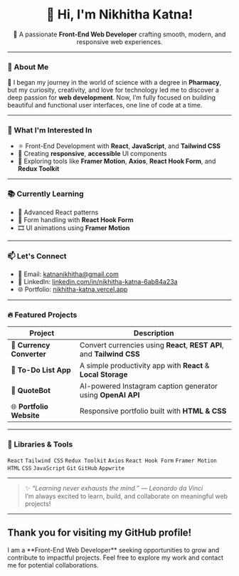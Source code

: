 <h1 align="center">👋 Hi, I'm Nikhitha Katna!</h1>
<p align="center">🌟 A passionate <strong>Front-End Web Developer</strong> crafting smooth, modern, and responsive web experiences.</p>

---

### 💫 About Me
🧪 I began my journey in the world of science with a degree in **Pharmacy**, but my curiosity, creativity, and love for technology led me to discover a deep passion for **web development**. Now, I’m fully focused on building beautiful and functional user interfaces, one line of code at a time.

---

### 👀 What I'm Interested In
- ⚛️ Front-End Development with **React**, **JavaScript**, and **Tailwind CSS**
- 🎨 Creating **responsive**, **accessible** UI components
- 🧰 Exploring tools like **Framer Motion**, **Axios**, **React Hook Form**, and **Redux Toolkit**

---

### 📚 Currently Learning
- 🧠 Advanced React patterns
- 📝 Form handling with **React Hook Form**
- 🎞️ UI animations using **Framer Motion**

---

### 📫 Let's Connect
- 📧 Email: [katnanikhitha@gmail.com](mailto:katnanikhitha@gmail.com)  
- 💼 LinkedIn: [linkedin.com/in/nikhitha-katna-6ab84a23a](https://www.linkedin.com/in/nikhitha-katna-6ab84a23a/)  
- 🌐 Portfolio: [nikhitha-katna.vercel.app](https://nikhitha-katna.vercel.app/)

---

### 🔥 Featured Projects
| Project | Description |
|--------|-------------|
| 🔄 **Currency Converter** | Convert currencies using **React**, **REST API**, and **Tailwind CSS** |
| 📝 **To-Do List App** | A simple productivity app with **React** & **Local Storage** |
| 🤖 **QuoteBot** | AI-powered Instagram caption generator using **OpenAI API** |
| 🌐 **Portfolio Website** | Responsive portfolio built with **HTML & CSS** |

---

### 🧰 Libraries & Tools
`React` `Tailwind CSS` `Redux Toolkit` `Axios` `React Hook Form` `Framer Motion`  
`HTML` `CSS` `JavaScript` `Git` `GitHub` `Appwrite`

---

> ✨ *“Learning never exhausts the mind.” — Leonardo da Vinci*  
> I’m always excited to learn, build, and collaborate on meaningful web projects!

---

<p align="center">
  <h2>Thank you for visiting my GitHub profile!</h2>
  <p>I am a **Front-End Web Developer** seeking opportunities to grow and contribute to impactful projects. Feel free to explore my work and contact me for potential collaborations.</p>
</p>



<!---
Nikhitha-katna/Nikhitha-katna is a ✨ special ✨ repository because its `README.md` (this file) appears on your GitHub profile.
You can click the Preview link to take a look at your changes.
--->
